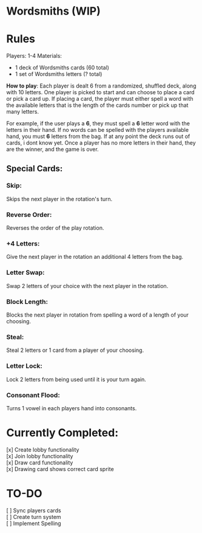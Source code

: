 # Wordsmiths (WIP)
# Rules
Players: 1-4
Materials:
- 1 deck of Wordsmiths cards (60 total)
- 1 set of Wordsmiths letters (? total) <br>

**How to play**: Each player is dealt 6 from a randomized, shuffled deck, along with 10 letters. One player is picked to start and can choose to place a card or pick a card up. If placing a card, the player must either spell a word with the available letters that is the length of the cards number or pick up that many letters. <br>

For example, if the user plays a **6**, they must spell a **6** letter word with the letters in their hand. If no words can be spelled with the players available hand, you must **6** letters from the bag. If at any point the deck runs out of cards, i dont know yet. Once a player has no more letters in their hand, they are the winner, and the game is over. <br>

## **Special Cards:** <br>
### **Skip**: <br> 
Skips the next player in the rotation's turn.<br>
### **Reverse Order**: <br>
Reverses the order of the play rotation.<br>
### **+4 Letters**: <br>
Give the next player in the rotation an additional 4 letters from the bag.<br>
### **Letter Swap**: <br>
Swap 2 letters of your choice with the next player in the rotation.<br>
### **Block Length**: <br>
Blocks the next player in rotation from spelling a word of a length of your choosing. <br>
### **Steal**: <br>
Steal 2 letters or 1 card from a player of your choosing. <br>
### **Letter Lock**: <br>
Lock 2 letters from being used until it is your turn again.<br>
### **Consonant Flood**: <br>
Turns 1 vowel in each players hand into consonants.<br>


# Currently Completed: 
[x] Create lobby functionality <br>
[x] Join lobby functionality <br>
[x] Draw card functionality <br>
[x] Drawing card shows correct card sprite 

# TO-DO
[ ] Sync players cards  <br>
[ ] Create turn system  <br>
[ ] Implement Spelling  <br>
